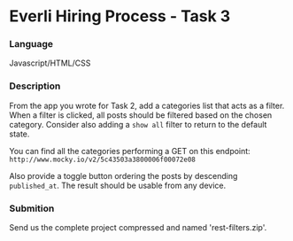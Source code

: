 # Everli Hiring Process - Task 3

### Language

Javascript/HTML/CSS

### Description

From the app you wrote for Task 2, add a categories list that acts as a filter. When a filter is clicked, all posts should be filtered based on the chosen category.
Consider also adding a `show all` filter to return to the default state.

You can find all the categories performing a GET on this endpoint:
`http://www.mocky.io/v2/5c43503a3800006f00072e08`

Also provide a toggle button ordering the posts by descending `published_at`. The result should be usable from any device.

### Submition

Send us the complete project compressed and named 'rest-filters.zip'.
